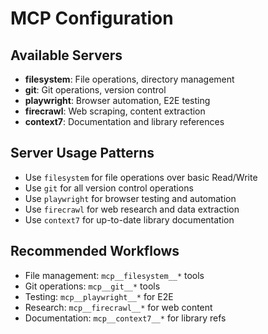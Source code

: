 # MCP Configuration

## Available Servers
- **filesystem**: File operations, directory management
- **git**: Git operations, version control
- **playwright**: Browser automation, E2E testing
- **firecrawl**: Web scraping, content extraction
- **context7**: Documentation and library references

## Server Usage Patterns
- Use `filesystem` for file operations over basic Read/Write
- Use `git` for all version control operations
- Use `playwright` for browser testing and automation
- Use `firecrawl` for web research and data extraction
- Use `context7` for up-to-date library documentation

## Recommended Workflows
- File management: `mcp__filesystem__*` tools
- Git operations: `mcp__git__*` tools
- Testing: `mcp__playwright__*` for E2E
- Research: `mcp__firecrawl__*` for web content
- Documentation: `mcp__context7__*` for library refs